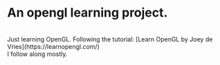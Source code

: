 <h1>An opengl learning project.</h1>
</br>
Just learning OpenGL. Following the tutorial: [Learn OpenGL by Joey de Vries](https://learnopengl.com/) </br>
I follow along mostly.
